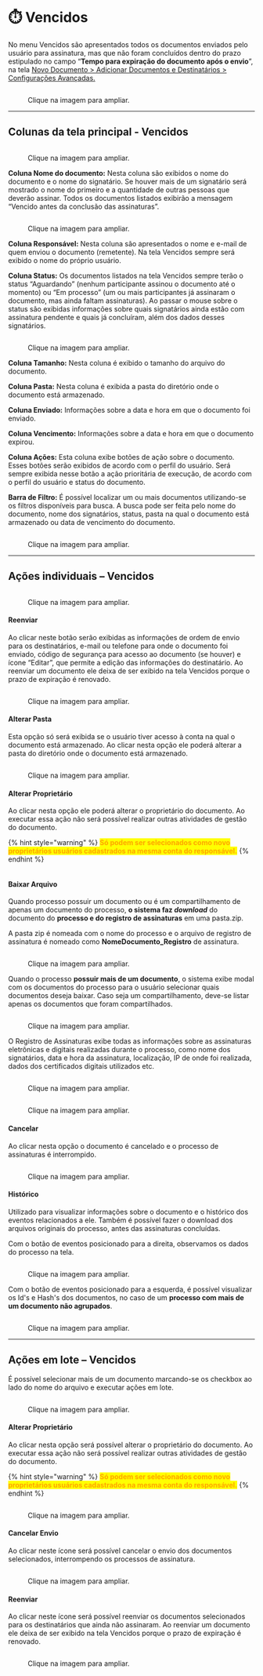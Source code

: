 # ⏱️ Vencidos

No menu Vencidos são apresentados todos os documentos enviados pelo usuário para assinatura, mas que não foram concluídos dentro do prazo estipulado no campo “**Tempo para expiração do documento após o envio**”, na tela [Novo Documento > Adicionar Documentos e Destinatários > Configurações Avançadas.](novo-documento.md#configuracoes-avancadas)&#x20;

<figure><img src="../.gitbook/assets/vencidos01.png" alt=""><figcaption><p>Clique na imagem para ampliar.</p></figcaption></figure>

***

## Colunas da tela principal - Vencidos&#x20;

<figure><img src="../.gitbook/assets/vencidos02.png" alt=""><figcaption><p>Clique na imagem para ampliar.</p></figcaption></figure>

**Coluna Nome do documento:** Nesta coluna são exibidos o nome do documento e o nome do signatário. Se houver mais de um signatário será mostrado o nome do primeiro e a quantidade de outras pessoas que deverão assinar. Todos os documentos listados exibirão a mensagem “Vencido antes da conclusão das assinaturas”. &#x20;

<figure><img src="../.gitbook/assets/vencidos03.png" alt=""><figcaption><p>Clique na imagem para ampliar.</p></figcaption></figure>

**Coluna Responsável:** Nesta coluna são apresentados o nome e e-mail de quem enviou o documento (remetente). Na tela Vencidos sempre será exibido o nome do próprio usuário. &#x20;

**Coluna Status:** Os documentos listados na tela Vencidos sempre terão o status “Aguardando” (nenhum participante assinou o documento até o momento) ou “Em processo” (um ou mais participantes já assinaram o documento, mas ainda faltam assinaturas). Ao passar o mouse sobre o status são exibidas informações sobre quais signatários ainda estão com assinatura pendente e quais já concluíram, além dos dados desses signatários.&#x20;

<figure><img src="../.gitbook/assets/vencidos04.png" alt=""><figcaption><p>Clique na imagem para ampliar.</p></figcaption></figure>

**Coluna Tamanho:** Nesta coluna é exibido o tamanho do arquivo do documento.  &#x20;

**Coluna Pasta:** Nesta coluna é exibida a pasta do diretório onde o documento está armazenado.&#x20;

**Coluna Enviado:** Informações sobre a data e hora em que o documento foi enviado.&#x20;

**Coluna Vencimento:** Informações sobre a data e hora em que o documento expirou.&#x20;

**Coluna Ações:** Esta coluna exibe botões de ação sobre o documento. Esses botões serão exibidos de acordo com o perfil do usuário. Será sempre exibida nesse botão a ação prioritária de execução, de acordo com o perfil do usuário e status do documento.&#x20;

**Barra de Filtro:** É possível localizar um ou mais documentos utilizando-se os filtros disponíveis para busca. A busca pode ser feita pelo nome do documento, nome dos signatários, status, pasta na qual o documento está armazenado ou data de vencimento do documento. &#x20;

<figure><img src="../.gitbook/assets/vencidos05.png" alt=""><figcaption><p>Clique na imagem para ampliar.</p></figcaption></figure>

***

## Ações individuais – Vencidos&#x20;

<figure><img src="../.gitbook/assets/image (238).png" alt=""><figcaption><p>Clique na imagem para ampliar.</p></figcaption></figure>

#### **Reenviar**

Ao clicar neste botão serão exibidas as informações de ordem de envio para os destinatários, e-mail ou telefone para onde o documento foi enviado, código de segurança para acesso ao documento (se houver) e ícone “Editar”, que permite a edição das informações do destinatário. Ao reenviar um documento ele deixa de ser exibido na tela Vencidos porque o prazo de expiração é renovado. &#x20;

<figure><img src="../.gitbook/assets/vencidos11.png" alt=""><figcaption><p>Clique na imagem para ampliar.</p></figcaption></figure>

#### **Alterar Pasta**

Esta opção só será exibida se o usuário tiver acesso à conta na qual o documento está armazenado. Ao clicar nesta opção ele poderá alterar a pasta do diretório onde o documento está armazenado. &#x20;

<figure><img src="../.gitbook/assets/vencidos12.png" alt=""><figcaption><p>Clique na imagem para ampliar.</p></figcaption></figure>

#### **Alterar Proprietário**

Ao clicar nesta opção ele poderá alterar o proprietário do documento. Ao executar essa ação não será possível realizar outras atividades de gestão do documento.&#x20;

{% hint style="warning" %}
<mark style="color:orange;">**Só podem ser selecionados como novo proprietários usuários cadastrados na mesma conta do responsável.**</mark> &#x20;
{% endhint %}

<figure><img src="../.gitbook/assets/vencidos13.png" alt=""><figcaption></figcaption></figure>

#### **Baixar Arquivo**

&#x20;Quando processo possuir um documento ou é um compartilhamento de apenas um documento do processo, **o sistema faz&#x20;**_**download**_ do documento do **processo e do registro de assinaturas** em uma pasta.zip.

A pasta zip é nomeada com o nome do processo e o arquivo de registro de assinatura é nomeado como **NomeDocumento\_Registro** de assinatura.

<figure><img src="../.gitbook/assets/image (239).png" alt=""><figcaption><p>Clique na imagem para ampliar.</p></figcaption></figure>

Quando o processo **possuir mais de um documento**, o sistema exibe modal com os documentos do processo para o usuário selecionar quais documentos deseja baixar. Caso seja um compartilhamento, deve-se listar apenas os documentos que foram compartilhados.

<figure><img src="../.gitbook/assets/image (240).png" alt=""><figcaption><p>Clique na imagem para ampliar.</p></figcaption></figure>

O Registro de Assinaturas exibe todas as informações sobre as assinaturas eletrônicas e digitais realizadas durante o processo, como nome dos signatários, data e hora da assinatura, localização, IP de onde foi realizada, dados dos certificados digitais utilizados etc.

<figure><img src="../.gitbook/assets/image (241).png" alt=""><figcaption><p>Clique na imagem para ampliar.</p></figcaption></figure>

<figure><img src="../.gitbook/assets/image (242).png" alt=""><figcaption><p>Clique na imagem para ampliar.</p></figcaption></figure>

#### **Cancelar**

Ao clicar nesta opção o documento é cancelado e o processo de assinaturas é interrompido.&#x20;

<figure><img src="../.gitbook/assets/vencidos15.png" alt=""><figcaption><p>Clique na imagem para ampliar.</p></figcaption></figure>

#### **Histórico**

Utilizado para visualizar informações sobre o documento e o histórico dos eventos relacionados a ele. Também é possível fazer o download dos arquivos originais do processo, antes das assinaturas concluídas.&#x20;

Com o botão de eventos posicionado para a direita, observamos os dados do processo na tela.

<figure><img src="../.gitbook/assets/image (243).png" alt=""><figcaption><p>Clique na imagem para ampliar.</p></figcaption></figure>

Com o botão de eventos posicionado para a esquerda, é possível visualizar os Id's e Hash's dos documentos, no caso de um **processo com mais de um documento não agrupados**.

<figure><img src="../.gitbook/assets/image (244).png" alt=""><figcaption><p>Clique na imagem para ampliar.</p></figcaption></figure>

***

## Ações em lote – Vencidos

É possível selecionar mais de um documento marcando-se os checkbox ao lado do nome do arquivo e executar ações em lote.&#x20;

<figure><img src="../.gitbook/assets/vencidos06.png" alt=""><figcaption><p>Clique na imagem para ampliar.</p></figcaption></figure>

#### **Alterar Proprietário**

Ao clicar nesta opção será possível alterar o proprietário do documento. Ao executar essa ação não será possível realizar outras atividades de gestão do documento.  &#x20;

{% hint style="warning" %}
<mark style="color:orange;">**Só podem ser selecionados como novo proprietários usuários cadastrados na mesma conta do responsável.**</mark>&#x20;
{% endhint %}

<figure><img src="../.gitbook/assets/vencidos07.png" alt=""><figcaption><p>Clique na imagem para ampliar.</p></figcaption></figure>

#### **Cancelar Envio**

Ao clicar neste ícone será possível cancelar o envio dos documentos selecionados, interrompendo os processos de assinatura.&#x20;

<figure><img src="../.gitbook/assets/vencidos08.png" alt=""><figcaption><p>Clique na imagem para ampliar.</p></figcaption></figure>

#### **Reenviar**

Ao clicar neste ícone será possível reenviar os documentos selecionados para os destinatários que ainda não assinaram. Ao reenviar um documento ele deixa de ser exibido na tela Vencidos porque o prazo de expiração é renovado.&#x20;

<figure><img src="../.gitbook/assets/vencidos09.png" alt=""><figcaption><p>Clique na imagem para ampliar.</p></figcaption></figure>
